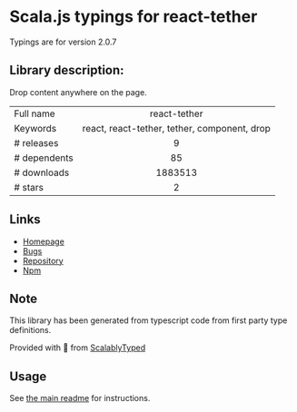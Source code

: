 
# Scala.js typings for react-tether

Typings are for version 2.0.7

## Library description:
Drop content anywhere on the page.

|                    |                 |
| ------------------ | :-------------: |
| Full name          | react-tether |
| Keywords           | react, react-tether, tether, component, drop |
| # releases         | 9 |
| # dependents       | 85 |
| # downloads        | 1883513 |
| # stars            | 2 |

## Links
- [Homepage](https://github.com/danreeves/react-tether)
- [Bugs](https://github.com/danreeves/react-tether/issues)
- [Repository](https://github.com/danreeves/react-tether)
- [Npm](https://www.npmjs.com/package/react-tether)
    


## Note
This library has been generated from typescript code from first party type definitions.

Provided with :purple_heart: from [ScalablyTyped](https://github.com/oyvindberg/ScalablyTyped)

## Usage
See [the main readme](../../readme.md) for instructions.


